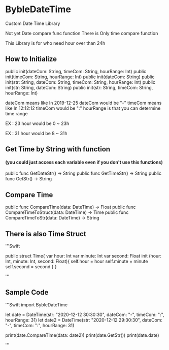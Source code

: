 # BybleDateTime

Custom Date Time Library

Not yet Date compare func function
There is Only time compare function

This Library is for who need hour over than 24h

## How to Initialize 

public init(dateCom: String, timeCom: String, hourRange: Int)
public init(timeCom: String, hourRange: Int)
public init(dateCom: String)
public init(str: String, dateCom: String, timeCom: String, hourRange: Int)
public init(str: String, dateCom: String)
public init(str: String, timeCom: String, hourRange: Int)

dateCom means like In 2019-12-25 dateCom would be "-"
timeCom means like In 12:12:12 timeCom would be ":"
hourRange is that you can determine time range

EX : 23 
hour would be 0 ~ 23h

EX : 31
hour would be 8 ~ 31h

## Get Time by String with function   
#### (you could just access each variable even if you don't use this functions)
public func GetDateStr() -> String
public func GetTimeStr() -> String
public func GetStr() -> String

## Compare Time
public func CompareTime(data: DateTime) -> Float
public func CompareTimeToStruct(data: DateTime) -> Time
public func CompareTimeToStr(data: DateTime) -> String

## There is also Time Struct

'''Swift

public struct Time{
    var hour: Int
    var minute: Int
    var second: Float
    init (hour: Int, minute: Int, second: Float){
        self.hour = hour
        self.minute = minute
        self.second = second
    }
}

'''

## Sample Code

'''Swift
import BybleDateTime

let date = DateTime(str: "2020-12-12 30:30:30", dateCom: "-", timeCom: ":", hourRange: 31)
let date2 = DateTime(str: "2020-12-12 29:30:30", dateCom: "-", timeCom: ":", hourRange: 31)

print(date.CompareTime(data: date2))
print(date.GetStr())
print(date.date)

'''
